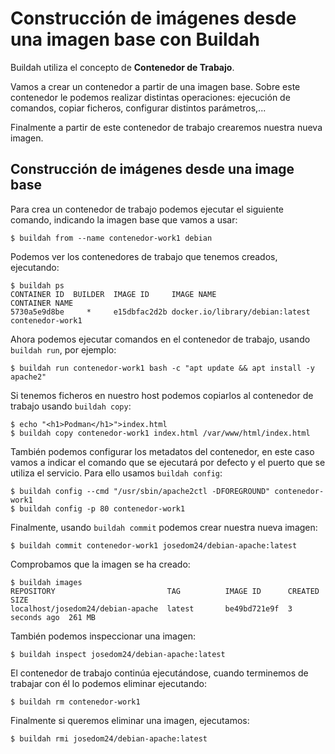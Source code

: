 # Construcción de imágenes desde una imagen base con Buildah

Buildah utiliza el concepto de **Contenedor de Trabajo**. 

Vamos a crear un contenedor a partir de una imagen base. Sobre este contenedor le podemos realizar distintas operaciones: ejecución de comandos, copiar ficheros, configurar distintos parámetros,...

Finalmente a partir de este contenedor de trabajo crearemos nuestra nueva imagen.

## Construcción de imágenes desde una image base

Para crea un contenedor de trabajo podemos ejecutar el siguiente comando, indicando la imagen base que vamos a usar:

```
$ buildah from --name contenedor-work1 debian
```

Podemos ver los contenedores de trabajo que tenemos creados, ejecutando:

```
$ buildah ps
CONTAINER ID  BUILDER  IMAGE ID     IMAGE NAME                       CONTAINER NAME
5730a5e9d8be     *     e15dbfac2d2b docker.io/library/debian:latest  contenedor-work1
```

Ahora podemos ejecutar comandos en el contenedor de trabajo, usando `buildah run`, por ejemplo:

```
$ buildah run contenedor-work1 bash -c "apt update && apt install -y apache2"
```

Si tenemos ficheros en nuestro host podemos copiarlos al contenedor de trabajo usando `buildah copy`:

```
$ echo "<h1>Podman</h1>">index.html
$ buildah copy contenedor-work1 index.html /var/www/html/index.html
```

También podemos configurar los metadatos del contenedor, en este caso vamos a indicar el comando que se ejecutará por defecto y el puerto que se utiliza el servicio. Para ello usamos `buildah config`:

```
$ buildah config --cmd "/usr/sbin/apache2ctl -DFOREGROUND" contenedor-work1
$ buildah config -p 80 contenedor-work1
```

Finalmente, usando `buildah commit` podemos crear nuestra nueva imagen:

```
$ buildah commit contenedor-work1 josedom24/debian-apache:latest
```

Comprobamos que la imagen se ha creado:

```
$ buildah images
REPOSITORY                         TAG          IMAGE ID      CREATED        SIZE
localhost/josedom24/debian-apache  latest       be49bd721e9f  3 seconds ago  261 MB
```

También podemos inspeccionar una imagen:

```
$ buildah inspect josedom24/debian-apache:latest
```

El contenedor de trabajo continúa ejecutándose, cuando terminemos de trabajar con él lo podemos eliminar ejecutando:

```
$ buildah rm contenedor-work1
```

Finalmente si queremos eliminar una imagen, ejecutamos:

```
$ buildah rmi josedom24/debian-apache:latest
```




